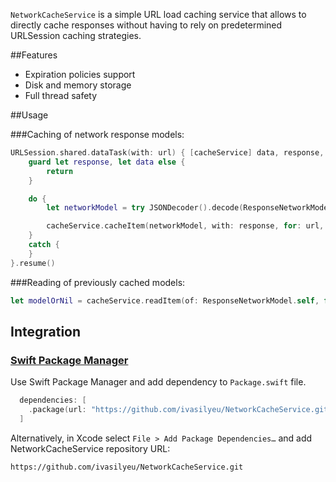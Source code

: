 `NetworkCacheService` is a simple URL load caching service that allows to directly cache responses without having to rely on predetermined URLSession caching strategies.

##Features

- Expiration policies support
- Disk and memory storage
- Full thread safety

##Usage

###Caching of network response models:

```swift
URLSession.shared.dataTask(with: url) { [cacheService] data, response, error in
    guard let response, let data else {
        return
    }

    do {
        let networkModel = try JSONDecoder().decode(ResponseNetworkModel.self, from: data)

        cacheService.cacheItem(networkModel, with: response, for: url, policies: .nonExpirable)
    }
    catch {
    }
}.resume()
```

###Reading of previously cached models:

```swift
let modelOrNil = cacheService.readItem(of: ResponseNetworkModel.self, for: url)
```

## Integration

### [Swift Package Manager](https://github.com/apple/swift-package-manager)

Use Swift Package Manager and add dependency to `Package.swift` file.

```swift
  dependencies: [
    .package(url: "https://github.com/ivasilyeu/NetworkCacheService.git", .upToNextMajor(from: "1.0.0"))
  ]
```

Alternatively, in Xcode select `File > Add Package Dependencies…` and add NetworkCacheService repository URL:

```
https://github.com/ivasilyeu/NetworkCacheService.git
```
